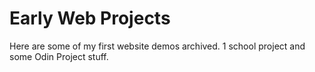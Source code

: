 # Early Web Projects

Here are some of my first website demos archived. 1 school project and some Odin Project stuff. 
